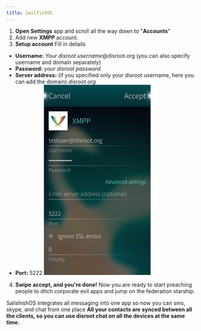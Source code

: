 ```yaml
---
title: SailfishOS
---
```


1. **Open Settings** app and scroll all the way down to "**Accounts**"
2. Add new **XMPP** account.
3. **Setup account**
Fill in details
 - **Username:** *Your disroot username*@disroot.org (you can also specify username and domain separately)
 - **Password:** *your disroot password*
 - **Server address:** (if you specified only your disroot username, here you can add the domain) *disroot.org*
 - **Port:** 5222
![](sailfish_xmpp1.png)
4. **Swipe accept, and you're done!**
Now you are ready to start preaching people to ditch corporate evil apps and jump on the federation starship.

SailshishOS integrates all messaging into one app so now you can sms, skype, and chat from one place
**All your contacts are synced between all the clients, so you can use disroot chat on all the devices at the same time.**

